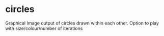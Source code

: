 # circles
Graphical Image output of circles drawn within each other. Option to play with size/colour/number of iterations
